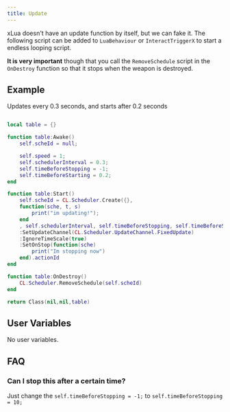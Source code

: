 ```yaml
---
title: Update
---
```


xLua doesn't have an update function by itself, but we can fake it. The following script can be added to `LuaBehaviour` or `InteractTriggerX` to start a endless looping script.

**It is very important** though that you call the `RemoveSchedule` script in the `OnDestroy` function so that it stops when the weapon is destroyed.

## Example

Updates every 0.3 seconds, and starts after 0.2 seconds

```lua

local table = {}

function table:Awake()
    self.scheId = null;

    self.speed = 1;
    self.schedulerInterval = 0.3;
    self.timeBeforeStopping = -1;
    self.timeBeforeStarting = 0.2;
end

function table:Start()
    self.scheId = CL.Scheduler.Create({},
    function(sche, t, s)
        print("im updating!"); 
    end
    , self.schedulerInterval, self.timeBeforeStopping, self.timeBeforeStarting)
    :SetUpdateChannel(CL.Scheduler.UpdateChannel.FixedUpdate)
    :IgnoreTimeScale(true)
    :SetOnStop(function(sche)
        print("Im stopping now")
    end).actionId
end

function table:OnDestroy()
    CL.Scheduler.RemoveSchedule(self.scheId)
end

return Class(nil,nil,table)
```

## User Variables

No user variables.

## FAQ

### Can I stop this after a certain time?

Just change the `self.timeBeforeStopping = -1;` to `self.timeBeforeStopping = 10;`  

